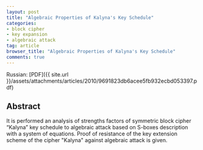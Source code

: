 ```yaml
---
layout: post
title: "Algebraic Properties of Kalyna's Key Schedule"
categories:
- block cipher
- key expansion
- algebraic attack
tag: article
browser_title: "Algebraic Properties of Kalyna's Key Schedule"
comments: true
---
```


Russian: [PDF]({{ site.url }}/assets/attachments/articles/2010/9691823db6acee5fb932ecbd053397.pdf)

<!--more-->

## Abstract

It is performed an analysis of strengths factors of symmetric block cipher “Kalyna” key schedule to algebraic attack based on S-boxes description with a system of equations. Proof of resistance of the key extension scheme of the cipher "Kalyna" against algebraic attack is given.